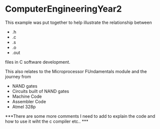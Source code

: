 # ComputerEngineeringYear2
This example was put together to help illustrate the relationship between 
* .h
* .c
* .s
* .o
* .out 


files in C software development.

This also relates to the Microprocessor FUndamentals module and the journey from
* NAND gates
* Circuits built of NAND gates
* Machine Code
* Assembler Code
* Atmel 328p

***There are some more comments I need to add to explain the code and how to use it wiht the c compiler etc.. ***

